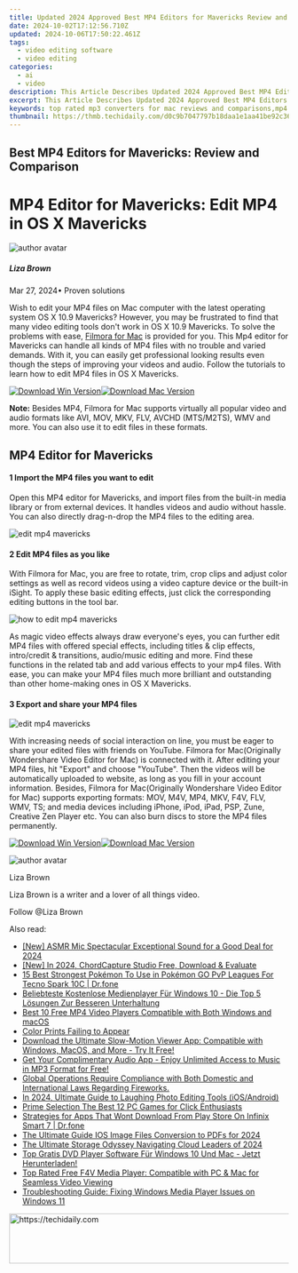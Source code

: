 ```yaml
---
title: Updated 2024 Approved Best MP4 Editors for Mavericks Review and Comparison
date: 2024-10-02T17:12:56.710Z
updated: 2024-10-06T17:50:22.461Z
tags: 
  - video editing software
  - video editing
categories: 
  - ai
  - video
description: This Article Describes Updated 2024 Approved Best MP4 Editors for Mavericks Review and Comparison
excerpt: This Article Describes Updated 2024 Approved Best MP4 Editors for Mavericks Review and Comparison
keywords: top rated mp3 converters for mac reviews and comparisons,mp4 video tag editor reviews and comparisons,best 4k video editors expert reviews and comparisons,best mp4 editors for mavericks review and comparison,the best free mov editors for windows and mac 2023 update,ai animation top rated mp3 converters for mac reviews and comparisons,top rated mp4 editor for mavericks unlock advanced features
thumbnail: https://thmb.techidaily.com/d0c9b7047797b18daa1e1aa41be92c363eb13ba8f8bfa2b570a90a8bfa430bd1.jpg
---
```


## Best MP4 Editors for Mavericks: Review and Comparison

# MP4 Editor for Mavericks: Edit MP4 in OS X Mavericks

![author avatar](https://lh5.googleusercontent.com/-AIMmjowaFs4/AAAAAAAAAAI/AAAAAAAAABc/Y5UmwDaI7HU/s250-c-k/photo.jpg)

##### Liza Brown

 Mar 27, 2024• Proven solutions

Wish to edit your MP4 files on Mac computer with the latest operating system OS X 10.9 Mavericks? However, you may be frustrated to find that many video editing tools don't work in OS X 10.9 Mavericks. To solve the problems with ease, [Filmora for Mac](https://tools.techidaily.com/wondershare/filmora/download/) is provided for you. This Mp4 editor for Mavericks can handle all kinds of MP4 files with no trouble and varied demands. With it, you can easily get professional looking results even though the steps of improving your videos and audio. Follow the tutorials to learn how to edit MP4 files in OS X Mavericks.

[![Download Win Version](https://images.wondershare.com/filmora/guide/download-btn-win.jpg)](https://tools.techidaily.com/wondershare/filmora/download/)[![Download Mac Version](https://images.wondershare.com/filmora/guide/download-btn-mac.jpg)](https://tools.techidaily.com/wondershare/filmora/download/)

**Note:** Besides MP4, Filmora for Mac supports virtually all popular video and audio formats like AVI, MOV, MKV, FLV, AVCHD (MTS/M2TS), WMV and more. You can also use it to edit files in these formats.

## MP4 Editor for Mavericks

#### 1 Import the MP4 files you want to edit

Open this MP4 editor for Mavericks, and import files from the built-in media library or from external devices. It handles videos and audio without hassle. You can also directly drag-n-drop the MP4 files to the editing area.

![edit mp4 mavericks](https://images.wondershare.com/guide/images/mac-vivideo/mac-vivideo-add-files.jpg)

#### 2 Edit MP4 files as you like

With Filmora for Mac, you are free to rotate, trim, crop clips and adjust color settings as well as record videos using a video capture device or the built-in iSight. To apply these basic editing effects, just click the corresponding editing buttons in the tool bar.

![how to edit mp4 mavericks](https://images.wondershare.com/guide/images/mac-vivideo/mac-vivideo-start-to-edit.jpg)

As magic video effects always draw everyone's eyes, you can further edit MP4 files with offered special effects, including titles & clip effects, intro/credit & transitions, audio/music editing and more. Find these functions in the related tab and add various effects to your mp4 files. With ease, you can make your MP4 files much more brilliant and outstanding than other home-making ones in OS X Mavericks.

#### 3 Export and share your MP4 files

![edit mp4 mavericks](https://images.wondershare.com/guide/images/mac-vivideo/mac-vivideo-output.jpg)

With increasing needs of social interaction on line, you must be eager to share your edited files with friends on YouTube. Filmora for Mac(Originally Wondershare Video Editor for Mac) is connected with it. After editing your MP4 files, hit "Export" and choose "YouTube". Then the videos will be automatically uploaded to website, as long as you fill in your account information. Besides, Filmora for Mac(Originally Wondershare Video Editor for Mac) supports exporting formats: MOV, M4V, MP4, MKV, F4V, FLV, WMV, TS; and media devices including iPhone, iPod, iPad, PSP, Zune, Creative Zen Player etc. You can also burn discs to store the MP4 files permanently.

[![Download Win Version](https://images.wondershare.com/filmora/guide/download-btn-win.jpg)](https://tools.techidaily.com/wondershare/filmora/download/)[![Download Mac Version](https://images.wondershare.com/filmora/guide/download-btn-mac.jpg)](https://tools.techidaily.com/wondershare/filmora/download/)

![author avatar](https://lh5.googleusercontent.com/-AIMmjowaFs4/AAAAAAAAAAI/AAAAAAAAABc/Y5UmwDaI7HU/s250-c-k/photo.jpg)

Liza Brown

Liza Brown is a writer and a lover of all things video.

Follow @Liza Brown

<ins class="adsbygoogle"
      style="display:block"
      data-ad-client="ca-pub-7571918770474297"
      data-ad-slot="8358498916"
      data-ad-format="auto"
      data-full-width-responsive="true"></ins>

<span class="atpl-alsoreadstyle">Also read:</span>
<div><ul>
<li><a href="https://article-posts.techidaily.com/new-asmr-mic-spectacular-exceptional-sound-for-a-good-deal-for-2024/"><u>[New] ASMR Mic Spectacular Exceptional Sound for a Good Deal for 2024</u></a></li>
<li><a href="https://visual-screen-recording.techidaily.com/new-in-2024-chordcapture-studio-free-download-and-evaluate/"><u>[New] In 2024, ChordCapture Studio Free, Download & Evaluate</u></a></li>
<li><a href="https://android-pokemon-go.techidaily.com/15-best-strongest-pokemon-to-use-in-pokemon-go-pvp-leagues-for-tecno-spark-10c-drfone-by-drfone-virtual-android/"><u>15 Best Strongest Pokémon To Use in Pokémon GO PvP Leagues For Tecno Spark 10C | Dr.fone</u></a></li>
<li><a href="https://video-creation-software.techidaily.com/beliebteste-kostenlose-medienplayer-fur-windows-10-die-top-5-losungen-zur-besseren-unterhaltung/"><u>Beliebteste Kostenlose Medienplayer Für Windows 10 - Die Top 5 Lösungen Zur Besseren Unterhaltung</u></a></li>
<li><a href="https://video-creation-software.techidaily.com/best-10-free-mp4-video-players-compatible-with-both-windows-and-macos/"><u>Best 10 Free MP4 Video Players Compatible with Both Windows and macOS</u></a></li>
<li><a href="https://printer-issues.techidaily.com/color-prints-failing-to-appear/"><u>Color Prints Failing to Appear</u></a></li>
<li><a href="https://video-creation-software.techidaily.com/download-the-ultimate-slow-motion-viewer-app-compatible-with-windows-macos-and-more-try-it-free/"><u>Download the Ultimate Slow-Motion Viewer App: Compatible with Windows, MacOS, and More - Try It Free!</u></a></li>
<li><a href="https://video-creation-software.techidaily.com/get-your-complimentary-audio-app-enjoy-unlimited-access-to-music-in-mp3-format-for-free/"><u>Get Your Complimentary Audio App - Enjoy Unlimited Access to Music in MP3 Format for Free!</u></a></li>
<li><a href="https://video-creation-software.techidaily.com/global-operations-require-compliance-with-both-domestic-and-international-laws-regarding-fireworks/"><u>Global Operations Require Compliance with Both Domestic and International Laws Regarding Fireworks.</u></a></li>
<li><a href="https://some-tips.techidaily.com/in-2024-ultimate-guide-to-laughing-photo-editing-tools-iosandroid/"><u>In 2024, Ultimate Guide to Laughing Photo Editing Tools (iOS/Android)</u></a></li>
<li><a href="https://remote-screen-capture.techidaily.com/prime-selection-the-best-12-pc-games-for-click-enthusiasts/"><u>Prime Selection The Best 12 PC Games for Click Enthusiasts</u></a></li>
<li><a href="https://fix-guide.techidaily.com/strategies-for-apps-that-wont-download-from-play-store-on-infinix-smart-7-drfone-by-drfone-fix-android-problems-fix-android-problems/"><u>Strategies for Apps That Wont Download From Play Store On Infinix Smart 7 | Dr.fone</u></a></li>
<li><a href="https://some-guidance.techidaily.com/the-ultimate-guide-ios-image-files-conversion-to-pdfs-for-2024/"><u>The Ultimate Guide IOS Image Files Conversion to PDFs for 2024</u></a></li>
<li><a href="https://extra-tips.techidaily.com/the-ultimate-storage-odyssey-navigating-cloud-leaders-of-2024/"><u>The Ultimate Storage Odyssey Navigating Cloud Leaders of 2024</u></a></li>
<li><a href="https://video-creation-software.techidaily.com/top-gratis-dvd-player-software-fur-windows-10-und-mac-jetzt-herunterladen/"><u>Top Gratis DVD Player Software Für Windows 10 Und Mac - Jetzt Herunterladen!</u></a></li>
<li><a href="https://video-creation-software.techidaily.com/top-rated-free-f4v-media-player-compatible-with-pc-and-mac-for-seamless-video-viewing/"><u>Top Rated Free F4V Media Player: Compatible with PC & Mac for Seamless Video Viewing</u></a></li>
<li><a href="https://video-creation-software.techidaily.com/troubleshooting-guide-fixing-windows-media-player-issues-on-windows-11/"><u>Troubleshooting Guide: Fixing Windows Media Player Issues on Windows 11</u></a></li>
</ul></div>

<!-- affiliate ads begin -->
<a href="https://appsumo.8odi.net/c/5597632/2068432/7443" target="_top" id="2068432">
  <img src="//a.impactradius-go.com/display-ad/7443-2068432" border="0" alt="https://techidaily.com" width="728" height="90"/>
</a>
<img height="0" width="0" src="https://appsumo.8odi.net/i/5597632/2068432/7443" style="position:absolute;visibility:hidden;" border="0" />
<!-- affiliate ads end -->

